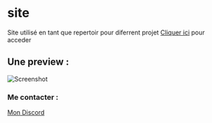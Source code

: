 # site
Site utilisé en tant que repertoir pour diferrent projet [Cliquer ici](https://erwann-dev.github.io/site/) pour acceder
## Une preview :
![Screenshot](https://i.imgur.com/x9yZr64.png) 
### Me contacter :
[Mon Discord](https://discord.com/users/188911626479599626)